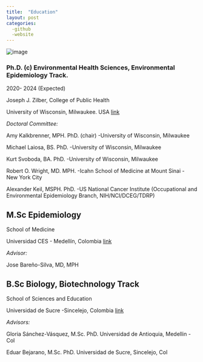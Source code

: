 ```yaml
---
title:  "Education"
layout: post
categories: 
  -github
  -website
---
```


![image](https://github.com/victorflorez/victorflorez.github.io/assets/100101223/fce0873b-e686-48cf-a337-da772af6152e)


### Ph.D. (c) Environmental Health Sciences, Environmental Epidemiology Track.  
2020-  2024  (Expected)

Joseph J. Zilber, College of Public Health

University of Wisconsin, Milwaukee. USA [link](https://www.uwm.edu)

*Doctoral Committee:* 

Amy Kalkbrenner, MPH. PhD. (chair) -University of Wisconsin, Milwaukee

Michael Laiosa, BS. PhD. -University of Wisconsin, Milwaukee

Kurt Svoboda, BA. PhD. -University of Wisconsin, Milwaukee

Robert O. Wright, MD. MPH. -Icahn School of Medicine at Mount Sinai - New York City

Alexander Keil, MSPH. PhD. -US National Cancer Institute (Occupational and Environmental Epidemiology Branch, NIH/NCI/DCEG/TDRP)


## M.Sc Epidemiology

School of Medicine

Universidad CES - Medellín, Colombia [link](https://www.ces.edu.co)

*Advisor:* 

Jose Bareño-Silva, MD, MPH


## B.Sc Biology, Biotechnology Track

School of Sciences and Education

Universidad de Sucre -Sincelejo, Colombia [link](https://www.unisucre.edu.co)

*Advisors:* 

Gloria Sánchez-Vásquez, M.Sc. PhD. Universidad de Antioquia, Medellin -Col

Eduar Bejarano, M.Sc. PhD. Universidad de Sucre, Sincelejo, Col
